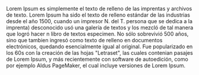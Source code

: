 Lorem Ipsum es simplemente el texto de relleno de las imprentas 
y archivos de texto. Lorem Ipsum ha sido el texto de relleno 
estándar de las industrias desde el año 1500, cuando un impresor
N. del T. persona que se dedica a la imprenta) desconocido usó 
una galería de textos y los mezcló de tal manera que logró hacer 
n libro de textos especimen. No sólo sobrevivió 500 años, sino
que tambien ingresó como texto de relleno en documentos 
electrónicos, quedando esencialmente igual al original. Fue 
popularizado en los 60s con la creación de las hojas 
"Letraset", las cuales contenian pasajes de Lorem Ipsum, y más 
recientemente con software de autoedición, como por ejemplo 
Aldus PageMaker, el cual incluye versiones de Lorem Ipsum.